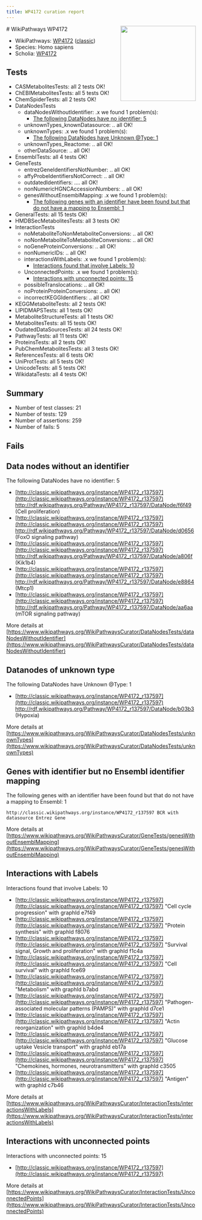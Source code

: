 ```yaml
---
title: WP4172 curation report
---
```


<img style="float: right; width: 200px" src="https://upload.wikimedia.org/wikipedia/commons/thumb/8/83/Wplogo_with_text_500.png/640px-Wplogo_with_text_500.png" />
# WikiPathways WP4172

* WikiPathways: [WP4172](https://wikipathways.org/pathways/WP4172) ([classic](https://classic.wikipathways.org/instance/WP4172))
* Species: Homo sapiens
* Scholia: [WP4172](https://scholia.toolforge.org/wikipathways/WP4172)
## Tests
* CASMetabolitesTests: all 2 tests OK!
* ChEBIMetabolitesTests: all 5 tests OK!
* ChemSpiderTests: all 2 tests OK!
* DataNodesTests
    * dataNodesWithoutIdentifier: .x we found 1 problem(s):
        * [The following DataNodes have no identifier: 5](#d2d32fa4)
    * unknownTypes_knownDatasource: .. all OK!
    * unknownTypes: .x we found 1 problem(s):
        * [The following DataNodes have Unknown @Type: 1](#839973df)
    * unknownTypes_Reactome: .. all OK!
    * otherDataSource: .. all OK!
* EnsemblTests: all 4 tests OK!
* GeneTests
    * entrezGeneIdentifiersNotNumber: .. all OK!
    * affyProbeIdentifiersNotCorrect: .. all OK!
    * outdatedIdentifiers: .... all OK!
    * nonNumericHGNCAccessionNumbers: .. all OK!
    * genesWithoutEnsemblMapping: .x we found 1 problem(s):
        * [The following genes with an identifier have been found but that do not have a mapping to Ensembl: 1](#40286d83)
* GeneralTests: all 15 tests OK!
* HMDBSecMetabolitesTests: all 3 tests OK!
* InteractionTests
    * noMetaboliteToNonMetaboliteConversions: .. all OK!
    * noNonMetaboliteToMetaboliteConversions: .. all OK!
    * noGeneProteinConversions: .. all OK!
    * nonNumericIDs: .. all OK!
    * interactionsWithLabels: .x we found 1 problem(s):
        * [Interactions found that involve Labels: 10](#fe97a8b8)
    * UnconnectedPoints: .x we found 1 problem(s):
        * [Interactions with unconnected points: 15](#7f1d407c)
    * possibleTranslocations: .. all OK!
    * noProteinProteinConversions: .. all OK!
    * incorrectKEGGIdentifiers: .. all OK!
* KEGGMetaboliteTests: all 2 tests OK!
* LIPIDMAPSTests: all 1 tests OK!
* MetaboliteStructureTests: all 1 tests OK!
* MetabolitesTests: all 15 tests OK!
* OudatedDataSourcesTests: all 24 tests OK!
* PathwayTests: all 11 tests OK!
* ProteinsTests: all 2 tests OK!
* PubChemMetabolitesTests: all 3 tests OK!
* ReferencesTests: all 6 tests OK!
* UniProtTests: all 5 tests OK!
* UnicodeTests: all 5 tests OK!
* WikidataTests: all 4 tests OK!


## Summary

* Number of test classes: 21
* Number of tests: 129
* Number of assertions: 259
* Number of fails: 5

## Fails

<a name="d2d32fa4" />

## Data nodes without an identifier

The following DataNodes have no identifier: 5

* [http://classic.wikipathways.org/instance/WP4172_r137597](http://classic.wikipathways.org/instance/WP4172_r137597) http://rdf.wikipathways.org/Pathway/WP4172_r137597/DataNode/f6f49 (Cell proliferation)
* [http://classic.wikipathways.org/instance/WP4172_r137597](http://classic.wikipathways.org/instance/WP4172_r137597) http://rdf.wikipathways.org/Pathway/WP4172_r137597/DataNode/d0656 (FoxO signaling
pathway)
* [http://classic.wikipathways.org/instance/WP4172_r137597](http://classic.wikipathways.org/instance/WP4172_r137597) http://rdf.wikipathways.org/Pathway/WP4172_r137597/DataNode/a806f (Kik1b4)
* [http://classic.wikipathways.org/instance/WP4172_r137597](http://classic.wikipathways.org/instance/WP4172_r137597) http://rdf.wikipathways.org/Pathway/WP4172_r137597/DataNode/e8864 (Mtcp1)
* [http://classic.wikipathways.org/instance/WP4172_r137597](http://classic.wikipathways.org/instance/WP4172_r137597) http://rdf.wikipathways.org/Pathway/WP4172_r137597/DataNode/aa6aa (mTOR signaling
pathway)


More details at [https://www.wikipathways.org/WikiPathwaysCurator/DataNodesTests/dataNodesWithoutIdentifier](https://www.wikipathways.org/WikiPathwaysCurator/DataNodesTests/dataNodesWithoutIdentifier)

<a name="839973df" />

## Datanodes of unknown type

The following DataNodes have Unknown @Type: 1

* [http://classic.wikipathways.org/instance/WP4172_r137597](http://classic.wikipathways.org/instance/WP4172_r137597) http://rdf.wikipathways.org/Pathway/WP4172_r137597/DataNode/b03b3 (Hypoxia)


More details at [https://www.wikipathways.org/WikiPathwaysCurator/DataNodesTests/unknownTypes](https://www.wikipathways.org/WikiPathwaysCurator/DataNodesTests/unknownTypes)

<a name="40286d83" />

## Genes with identifier but no Ensembl identifier mapping

The following genes with an identifier have been found but that do not have a mapping to Ensembl: 1
```
http://classic.wikipathways.org/instance/WP4172_r137597 BCR with datasource Entrez Gene
```

More details at [https://www.wikipathways.org/WikiPathwaysCurator/GeneTests/genesWithoutEnsemblMapping](https://www.wikipathways.org/WikiPathwaysCurator/GeneTests/genesWithoutEnsemblMapping)

<a name="fe97a8b8" />

## Interactions with Labels

Interactions found that involve Labels: 10

* [http://classic.wikipathways.org/instance/WP4172_r137597](http://classic.wikipathways.org/instance/WP4172_r137597) "Cell cycle progression" with graphId e7f49
* [http://classic.wikipathways.org/instance/WP4172_r137597](http://classic.wikipathways.org/instance/WP4172_r137597) "Protein synthesis" with graphId f8076
* [http://classic.wikipathways.org/instance/WP4172_r137597](http://classic.wikipathways.org/instance/WP4172_r137597) "Survival signal,
Growth and proliferation" with graphId f1c4a
* [http://classic.wikipathways.org/instance/WP4172_r137597](http://classic.wikipathways.org/instance/WP4172_r137597) "Cell survival" with graphId fce69
* [http://classic.wikipathways.org/instance/WP4172_r137597](http://classic.wikipathways.org/instance/WP4172_r137597) "Metabolism" with graphId b7abd
* [http://classic.wikipathways.org/instance/WP4172_r137597](http://classic.wikipathways.org/instance/WP4172_r137597) "Pathogen-associated
molecular patterns
(PAMPS)" with graphId d7ce1
* [http://classic.wikipathways.org/instance/WP4172_r137597](http://classic.wikipathways.org/instance/WP4172_r137597) "Actin reorganization" with graphId b4de4
* [http://classic.wikipathways.org/instance/WP4172_r137597](http://classic.wikipathways.org/instance/WP4172_r137597) "Glucose uptake
Vesicle transport" with graphId eb17a
* [http://classic.wikipathways.org/instance/WP4172_r137597](http://classic.wikipathways.org/instance/WP4172_r137597) "Chemokines, 
hormones, 
neurotransmitters" with graphId c3505
* [http://classic.wikipathways.org/instance/WP4172_r137597](http://classic.wikipathways.org/instance/WP4172_r137597) "Antigen" with graphId c7b46


More details at [https://www.wikipathways.org/WikiPathwaysCurator/InteractionTests/interactionsWithLabels](https://www.wikipathways.org/WikiPathwaysCurator/InteractionTests/interactionsWithLabels)

<a name="7f1d407c" />

## Interactions with unconnected points

Interactions with unconnected points: 15

* [http://classic.wikipathways.org/instance/WP4172_r137597](http://classic.wikipathways.org/instance/WP4172_r137597)


More details at [https://www.wikipathways.org/WikiPathwaysCurator/InteractionTests/UnconnectedPoints](https://www.wikipathways.org/WikiPathwaysCurator/InteractionTests/UnconnectedPoints)

